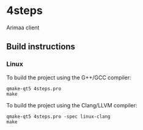 # 4steps
Arimaa client

## Build instructions

### Linux

To build the project using the G++/GCC compiler:

    qmake-qt5 4steps.pro
    make

To build the project using the Clang/LLVM compiler:

    qmake-qt5 4steps.pro -spec linux-clang
    make

